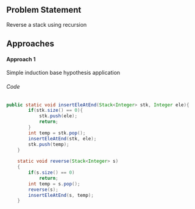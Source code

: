 ## Problem Statement
Reverse a stack using recursion

## Approaches
#### Approach 1
Simple induction base hypothesis application

###### Code
```java
public static void insertEleAtEnd(Stack<Integer> stk, Integer ele){
        if(stk.size() == 0){
            stk.push(ele);
            return;
        }
        int temp = stk.pop();
        insertEleAtEnd(stk, ele);
        stk.push(temp);
    }
    
    static void reverse(Stack<Integer> s)
    {
        if(s.size() == 0)
            return;
        int temp = s.pop();
        reverse(s);
        insertEleAtEnd(s, temp);
    }
```

